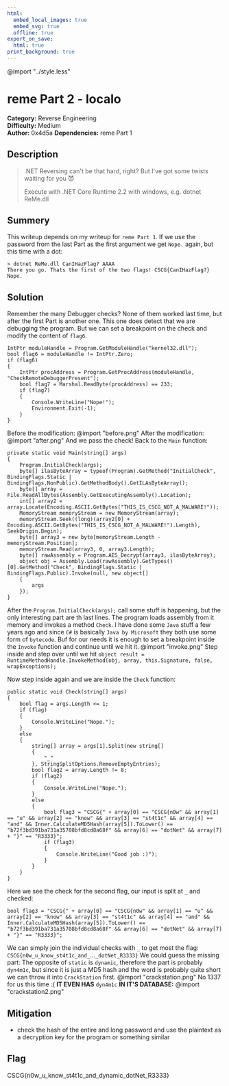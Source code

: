 ```yaml
---
html:
  embed_local_images: true
  embed_svg: true
  offline: true
export_on_save:
  html: true
print_background: true
---
```

@import "../style.less"

# reme Part 2 - localo


**Category:** Reverse Engineering       
**Difficulty:** Medium        
**Author:** 0x4d5a
**Dependencies:** reme Part 1

## Description
>.NET Reversing can't be that hard, right? But I've got some twists waiting for you 😈
>
>Execute with .NET Core Runtime 2.2 with windows, e.g. dotnet ReMe.dll
## Summery
This writeup depends on my writeup for `reme Part 1`.
If we use the password from the last Part as the first argument we get `Nope.` again, but this time with a dot:
```shell
> dotnet ReMe.dll CanIHazFlag? AAAA
There you go. Thats the first of the two flags! CSCG{CanIHazFlag?}
Nope.
``` 

## Solution
Remember the many Debugger checks? None of them worked last time, but after the first Part is another one. This one does detect that we are debugging the program. But we can set a breakpoint on the check and modify the content of `flag6`.
```dotnet
IntPtr moduleHandle = Program.GetModuleHandle("kernel32.dll");
bool flag6 = moduleHandle != IntPtr.Zero;
if (flag6)
{
	IntPtr procAddress = Program.GetProcAddress(moduleHandle, "CheckRemoteDebuggerPresent");
	bool flag7 = Marshal.ReadByte(procAddress) == 233;
	if (flag7)
	{
		Console.WriteLine("Nope!");
		Environment.Exit(-1);
	}
}
```
Before the modification:
@import "before.png"
After the modification:
@import "after.png"
And we pass the check! Back to the `Main` function:
```dotnet
private static void Main(string[] args)
{
	Program.InitialCheck(args);
	byte[] ilasByteArray = typeof(Program).GetMethod("InitialCheck", BindingFlags.Static | BindingFlags.NonPublic).GetMethodBody().GetILAsByteArray();
	byte[] array = File.ReadAllBytes(Assembly.GetExecutingAssembly().Location);
	int[] array2 = array.Locate(Encoding.ASCII.GetBytes("THIS_IS_CSCG_NOT_A_MALWARE!"));
	MemoryStream memoryStream = new MemoryStream(array);
	memoryStream.Seek((long)(array2[0] + Encoding.ASCII.GetBytes("THIS_IS_CSCG_NOT_A_MALWARE!").Length), SeekOrigin.Begin);
	byte[] array3 = new byte[memoryStream.Length - memoryStream.Position];
	memoryStream.Read(array3, 0, array3.Length);
	byte[] rawAssembly = Program.AES_Decrypt(array3, ilasByteArray);
	object obj = Assembly.Load(rawAssembly).GetTypes()[0].GetMethod("Check", BindingFlags.Static | BindingFlags.Public).Invoke(null, new object[]
	{
		args
	});
}
```
After the `Program.InitialCheck(args);` call some stuff is happening, but the only interesting part are th last lines.
The program loads assembly from it memory and invokes a method `Check`. I have done some `Java` stuff a few years ago and since `C#` is basically `Java by Microsoft` they both use some form of `bytecode`. Buf for our needs it is enough to set a breakpoint inside the `Invoke` function and continue until we hit it. 
@import "invoke.png"
Step inside and step over until we hit `object result = RuntimeMethodHandle.InvokeMethod(obj, array, this.Signature, false, wrapExceptions);`

Now step inside again and we are inside the `Check` function:
```dotnet
public static void Check(string[] args)
{
	bool flag = args.Length <= 1;
	if (flag)
	{
		Console.WriteLine("Nope.");
	}
	else
	{
		string[] array = args[1].Split(new string[]
		{
			"_"
		}, StringSplitOptions.RemoveEmptyEntries);
		bool flag2 = array.Length != 8;
		if (flag2)
		{
			Console.WriteLine("Nope.");
		}
		else
		{
			bool flag3 = "CSCG{" + array[0] == "CSCG{n0w" && array[1] == "u" && array[2] == "know" && array[3] == "st4t1c" && array[4] == "and" && Inner.CalculateMD5Hash(array[5]).ToLower() == "b72f3bd391ba731a35708bfd8cd8a68f" && array[6] == "dotNet" && array[7] + "}" == "R3333}";
			if (flag3)
			{
				Console.WriteLine("Good job :)");
			}
		}
	}
}
```
Here we see the check for the second flag, our input is split at `_` and checked:
```
bool flag3 = "CSCG{" + array[0] == "CSCG{n0w" && array[1] == "u" && array[2] == "know" && array[3] == "st4t1c" && array[4] == "and" && Inner.CalculateMD5Hash(array[5]).ToLower() == "b72f3bd391ba731a35708bfd8cd8a68f" && array[6] == "dotNet" && array[7] + "}" == "R3333}";
```
We can simply join the individual checks with `_` to get most the flag:
`CSCG{n0w_u_know_st4t1c_and_`...`_dotNet_R3333}`
We could guess the missing part:
The opposite of `static` is `dynamic`, therefore the part is probably `dyn4m1c`, but since it is just a MD5 hash and the word is probably quite short we can throw it into `CrackStation` first.
@import "crackstation.png"
No 1337 for us this time :(
**IT EVEN HAS** `dyn4m1c` **IN IT'S DATABASE:**
@import "crackstation2.png"
## Mitigation
- check the hash of the entire and long password and use the plaintext as a decryption key for the program or something similar

## Flag
CSCG{n0w_u_know_st4t1c_and_dynamic_dotNet_R3333}